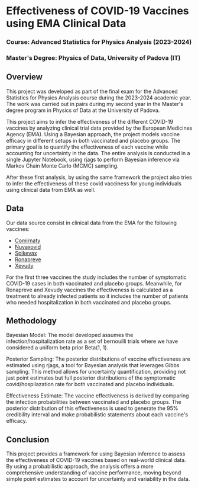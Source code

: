 # Effectiveness of COVID-19 Vaccines using EMA Clinical Data

### Course: Advanced Statistics for Physics Analysis (2023-2024)
### Master's Degree: Physics of Data, University of Padova (IT)

## Overview

This project was developed as part of the final exam for the Advanced Statistics for Physics Analysis course during the 2023-2024 academic year. The work was carried out in pairs during my second year in the Master's degree program in Physics of Data at the University of Padova.

This project aims to infer the effectiveness of the different COVID-19 vaccines by analyzing clinical trial data provided by the European Medicines Agency (EMA). Using a Bayesian approach, the project models vaccine efficacy in different setups in both vaccinated and placebo groups. The primary goal is to quantify the effectiveness of each vaccine while accounting for uncertainty in the data. The entire analysis is conducted in a single Jupyter Notebook, using rjags to perform Bayesian inference via Markov Chain Monte Carlo (MCMC) sampling.

After these first analysis, by using the same framework the project also tries to infer the effectiveness of these covid vacciness for young individuals using clinical data from EMA as well.

## Data

Our data source consist in clinical data from the EMA for the following vaccines: 
- [Comirnaty](https://www.ema.europa.eu/en/medicines/human/EPAR/comirnaty)
- [Nuvaxovid](https://www.ema.europa.eu/en/medicines/human/EPAR/nuvaxovid)
- [Spikevax](https://www.ema.europa.eu/en/medicines/human/EPAR/spikevax-previously-covid-19-vaccine-moderna)
- [Ronapreve](https://www.ema.europa.eu/en/medicines/human/EPAR/ronapreve)
- [Xevudy](https://www.ema.europa.eu/en/medicines/human/EPAR/xevudy)

For the first three vaccines the study includes the number of symptomatic COVID-19 cases in both vaccinated and placebo groups. Meanwhile, for Ronapreve and Xevudy vaccines the effectiveness is calculated as a treatment to already infected patients so it includes the number of patients who needed hospitalization in both vaccinated and placebo groups.

## Methodology

Bayesian Model: The model developed assumes the infection/hospitalization rate as a set of bernouilli trials where we have considered a uniform beta prior Beta(1, 1).

Posterior Sampling: The posterior distributions of vaccine effectiveness are estimated using rjags, a tool for Bayesian analysis that leverages Gibbs sampling. This method allows for uncertainty quantification, providing not just point estimates but full posterior distributions of the symptomatic covid/hospilazation rate for both vaccinated and placebo individuals.

Effectiveness Estimate: The vaccine effectiveness is derived by comparing the infection probabilities between vaccinated and placebo groups. The posterior distribution of this effectiveness is used to generate the 95% credibility interval and make probabilistic statements about each vaccine's efficacy.

## Conclusion

This project provides a framework for using Bayesian inference to assess the effectiveness of COVID-19 vaccines based on real-world clinical data. By using a probabilistic approach, the analysis offers a more comprehensive understanding of vaccine performance, moving beyond simple point estimates to account for uncertainty and variability in the data.
